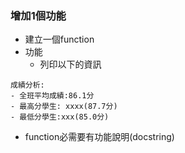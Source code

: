 ### 增加1個功能
- 建立一個function
- 功能
  - 列印以下的資訊
```
成績分析:
- 全班平均成績:86.1分
- 最高分學生: xxxx(87.7分)
- 最低分學生:xxx(85.0分)
```

- function必需要有功能說明(docstring)